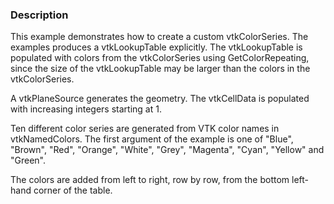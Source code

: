 ### Description

This example demonstrates how to create a custom vtkColorSeries. The examples produces a vtkLookupTable explicitly. The vtkLookupTable is populated with colors from the vtkColorSeries using GetColorRepeating, since the size of the vtkLookupTable may be larger than the colors in the vtkColorSeries.

A vtkPlaneSource generates the geometry. The vtkCellData is populated with increasing integers starting at 1.

Ten different color series are generated from VTK color names in vtkNamedColors. The first argument of the example is one of "Blue", "Brown", "Red", "Orange", "White", "Grey", "Magenta", "Cyan", "Yellow" and "Green".

The colors are added from left to right, row by row, from the bottom left-hand corner of the table.